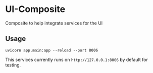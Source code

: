 # UI-Composite
Composite to help integrate services for the UI

## Usage

`uvicorn app.main:app --reload --port 8006`

This services currently runs on `http://127.0.0.1:8006` by default for testing.
